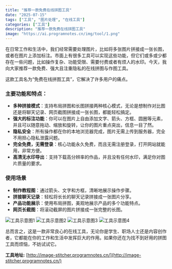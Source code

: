 ```yaml
---
title: "推荐一款免费在线拼图工具"
date: "2025-07-15"
tags: ["工具", "图片处理", "在线工具"]
categories: ["工具"]
description: "推荐一款免费在线拼图工具"
image: "https://ai.programnotes.cn/img/tool/1.png"
---
```


在日常工作和生活中，我们经常需要处理图片，比如将多张图片拼接成一张长图，或者在图片上添加标注。市面上有很多工具可以实现这些功能，但它们或多或少都存在一些问题，比如操作复杂、功能受限、需要付费或者有烦人的水印。今天，我向大家推荐一款免费、强大且注重隐私的在线拼图与作图工具。

这款工具名为“免费在线拼图工具”，它解决了许多用户的痛点。

### 主要功能和特点：

*   **多种拼接模式**：支持布局拼图和长图拼接两种核心模式，无论是想制作对比图还是将聊天记录、网页截图拼接成一张长图，都能轻松搞定。
*   **强大的标注功能**：你可以在图片上自由添加文字、箭头、方框、圆圈等元素，并且可以随意拖动、缩放和旋转，让你的图片重点突出，信息一目了然。
*   **隐私安全**：所有操作都在你的本地浏览器完成，图片无需上传到服务器，完全不用担心隐私泄露问题。
*   **完全免费，无需登录**：核心功能永久免费，而且无需注册登录，打开网站就能用，非常方便。
*   **高清无水印导出**：支持下载高分辨率的作品，并且没有任何水印，满足你对图片质量的要求。


### 使用场景

*   **制作教程图**：通过箭头、文字和方框，清晰地展示操作步骤。
*   **拼接聊天记录**：轻松将长长的聊天记录拼接成一张图片分享。
*   **产品功能展示**：使用布局拼图，美观地展示产品的多个功能特点。
*   **网页长截图**：将滚动截屏的图片拼接成一张完整的长图。

![工具示意图1](https://ai.programnotes.cn/img/tool/1.png)
![工具示意图2](https://ai.programnotes.cn/img/tool/2.png)
![工具示意图3](https://ai.programnotes.cn/img/tool/3.png)
![工具示意图4](https://ai.programnotes.cn/img/tool/4.png)

总而言之，这是一款非常良心的在线工具，无论你是学生、职场人士还是内容创作者，它都能在你的工作和生活中发挥巨大的作用。如果你还在为找不到好用的拼图工具而烦恼，不妨试试它。

**工具地址:** [http://image-stitcher.programnotes.cn/](http://image-stitcher.programnotes.cn/)